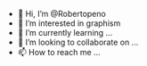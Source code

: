 - 👋 Hi, I’m @Robertopeno
- 👀 I’m interested in graphism
- 🌱 I’m currently learning ...
- 💞️ I’m looking to collaborate on ...
- 📫 How to reach me ...

<!---
Robertopeno/Robertopeno is a ✨ special ✨ repository because its `README.md` (this file) appears on your GitHub profile.
You can click the Preview link to take a look at your changes.
--->
